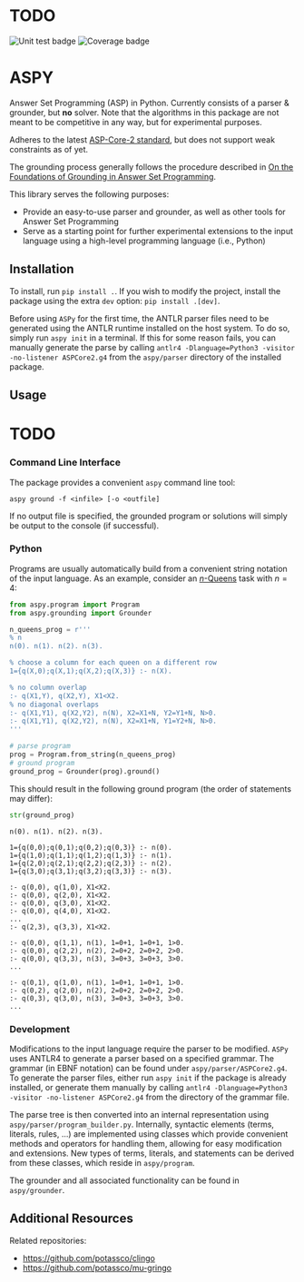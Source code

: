 # TODO
![Unit test badge](https://img.shields.io/badge/Unit_tests-passed-blue?color=rgb(0,128,0))
![Coverage badge](https://img.shields.io/badge/Coverage-93%25-blue?color=rgb(35,145,0))

# ASPY

Answer Set Programming (ASP) in Python. Currently consists of a parser & grounder, but **no** solver. Note that the algorithms in this package are not meant to be competitive in any way, but for experimental purposes.

Adheres to the latest [ASP-Core-2 standard](https://arxiv.org/abs/1911.04326), but does not support weak constraints as of yet.

The grounding process generally follows the procedure described in [On the Foundations of Grounding in Answer Set Programming](https://arxiv.org/abs/2108.04769).

This library serves the following purposes:
* Provide an easy-to-use parser and grounder, as well as other tools for Answer Set Programming
* Serve as a starting point for further experimental extensions to the input language using a high-level programming language (i.e., Python)

## Installation

To install, run `pip install .`. If you wish to modify the project, install the package using the extra `dev` option: `pip install .[dev]`.

Before using `ASPy` for the first time, the ANTLR parser files need to be generated using the ANTLR runtime installed on the host system. To do so, simply run `aspy init` in a terminal. If this for some reason fails, you can manually generate the parse by calling `antlr4 -Dlanguage=Python3 -visitor -no-listener ASPCore2.g4` from the `aspy/parser` directory of the installed package.

## Usage

# TODO

### Command Line Interface

The package provides a convenient `aspy` command line tool:
```
aspy ground -f <infile> [-o <outfile]
```
If no output file is specified, the grounded program or solutions will simply be output to the console (if successful).

### Python

Programs are usually automatically build from a convenient string notation of the input language. As an example, consider an [$n$-Queens](https://en.wikipedia.org/wiki/Eight_queens_puzzle) task with $n=4$:
```python
from aspy.program import Program
from aspy.grounding import Grounder

n_queens_prog = r'''
% n
n(0). n(1). n(2). n(3).

% choose a column for each queen on a different row
1={q(X,0);q(X,1);q(X,2);q(X,3)} :- n(X).

% no column overlap
:- q(X1,Y), q(X2,Y), X1<X2.
% no diagonal overlaps
:- q(X1,Y1), q(X2,Y2), n(N), X2=X1+N, Y2=Y1+N, N>0.
:- q(X1,Y1), q(X2,Y2), n(N), X2=X1+N, Y1=Y2+N, N>0.
'''

# parse program
prog = Program.from_string(n_queens_prog)
# ground program
ground_prog = Grounder(prog).ground()
```
This should result in the following ground program (the order of statements may differ):
```python
str(ground_prog)
```
```
n(0). n(1). n(2). n(3).

1={q(0,0);q(0,1);q(0,2);q(0,3)} :- n(0).
1={q(1,0);q(1,1);q(1,2);q(1,3)} :- n(1).
1={q(2,0);q(2,1);q(2,2);q(2,3)} :- n(2).
1={q(3,0);q(3,1);q(3,2);q(3,3)} :- n(3).

:- q(0,0), q(1,0), X1<X2.
:- q(0,0), q(2,0), X1<X2.
:- q(0,0), q(3,0), X1<X2.
:- q(0,0), q(4,0), X1<X2.
...
:- q(2,3), q(3,3), X1<X2.

:- q(0,0), q(1,1), n(1), 1=0+1, 1=0+1, 1>0.
:- q(0,0), q(2,2), n(2), 2=0+2, 2=0+2, 2>0.
:- q(0,0), q(3,3), n(3), 3=0+3, 3=0+3, 3>0.
...

:- q(0,1), q(1,0), n(1), 1=0+1, 1=0+1, 1>0.
:- q(0,2), q(2,0), n(2), 2=0+2, 2=0+2, 2>0.
:- q(0,3), q(3,0), n(3), 3=0+3, 3=0+3, 3>0.
...
```

### Development

Modifications to the input language require the parser to be modified. `ASPy` uses ANTLR4 to generate a parser based on a specified grammar. The grammar (in EBNF notation) can be found under `aspy/parser/ASPCore2.g4`. To generate the parser files, either run `aspy init` if the package is already installed, or generate them manually by calling `antlr4 -Dlanguage=Python3 -visitor -no-listener ASPCore2.g4` from the directory of the grammar file.

The parse tree is then converted into an internal representation using `aspy/parser/program_builder.py`. Internally, syntactic elements (terms, literals, rules, ...) are implemented using classes which provide convenient methods and operators for handling them, allowing for easy modification and extensions. New types of terms, literals, and statements can be derived from these classes, which reside in `aspy/program`.

The grounder and all associated functionality can be found in `aspy/grounder`.

## Additional Resources

Related repositories:
* https://github.com/potassco/clingo
* https://github.com/potassco/mu-gringo